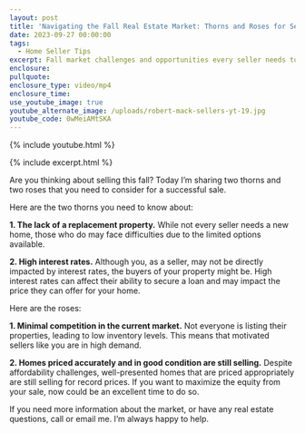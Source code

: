 ```yaml
---
layout: post
title: 'Navigating the Fall Real Estate Market: Thorns and Roses for Sellers'
date: 2023-09-27 00:00:00
tags:
  - Home Seller Tips
excerpt: Fall market challenges and opportunities every seller needs to know.
enclosure:
pullquote:
enclosure_type: video/mp4
enclosure_time:
use_youtube_image: true
youtube_alternate_image: /uploads/robert-mack-sellers-yt-19.jpg
youtube_code: 0wMeiAMtSKA
---
```

{% include youtube.html %}

{% include excerpt.html %}

Are you thinking about selling this fall? Today I’m sharing two thorns and two roses that you need to consider for a successful sale.

Here are the two thorns you need to know about:

**1\. The lack of a replacement property.** While not every seller needs a new home, those who do may face difficulties due to the limited options available.

**2\. High interest rates.** Although you, as a seller, may not be directly impacted by interest rates, the buyers of your property might be. High interest rates can affect their ability to secure a loan and may impact the price they can offer for your home.

Here are the roses:

**1\. Minimal competition in the current market.** Not everyone is listing their properties, leading to low inventory levels. This means that motivated sellers like you are in high demand.

**2\. Homes priced accurately and in good condition are still selling.** Despite affordability challenges, well-presented homes that are priced appropriately are still selling for record prices. If you want to maximize the equity from your sale, now could be an excellent time to do so.

If you need more information about the market, or have any real estate questions, call or email me. I’m always happy to help.